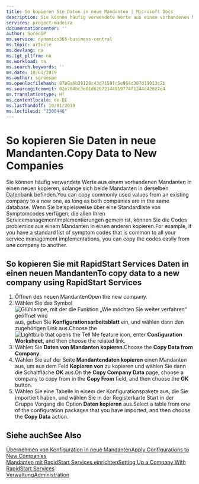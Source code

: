 ```yaml
---
title: So kopieren Sie Daten in neue Mandanten | Microsoft Docs
description: Sie können häufig verwendete Werte aus einem vorhandenen Mandanten in einen neuen kopieren, solange sich beide Mandanten in derselben Datenbank befinden. Wenn Sie beispielsweise über eine Standardliste von Symptomcodes verfügen, die allen Ihren Servicemanagementimplementierungen gemein ist, können Sie die Codes problemlos aus einem Mandanten in einen anderen kopieren.
services: project-madeira
documentationcenter: ''
author: SorenGP
ms.service: dynamics365-business-central
ms.topic: article
ms.devlang: na
ms.tgt_pltfrm: na
ms.workload: na
ms.search.keywords: ''
ms.date: 10/01/2019
ms.author: sgroespe
ms.openlocfilehash: 87b9a6b39128c43d7159fc5e964d307d19013c2b
ms.sourcegitcommit: 02e704bc3e01d62072144919774f1244c42827e4
ms.translationtype: HT
ms.contentlocale: de-DE
ms.lasthandoff: 10/01/2019
ms.locfileid: "2308446"
---
```

# <a name="copy-data-to-new-companies"></a><span data-ttu-id="d561d-104">So kopieren Sie Daten in neue Mandanten.</span><span class="sxs-lookup"><span data-stu-id="d561d-104">Copy Data to New Companies</span></span>
<span data-ttu-id="d561d-105">Sie können häufig verwendete Werte aus einem vorhandenen Mandanten in einen neuen kopieren, solange sich beide Mandanten in derselben Datenbank befinden.</span><span class="sxs-lookup"><span data-stu-id="d561d-105">You can copy commonly used values from an existing company to a new one, as long as both companies are in the same database.</span></span> <span data-ttu-id="d561d-106">Wenn Sie beispielsweise über eine Standardliste von Symptomcodes verfügen, die allen Ihren Servicemanagementimplementierungen gemein ist, können Sie die Codes problemlos aus einem Mandanten in einen anderen kopieren.</span><span class="sxs-lookup"><span data-stu-id="d561d-106">For example, if you have a standard list of symptom codes that is common to all your service management implementations, you can copy the codes easily from one company to another.</span></span>  

## <a name="to-copy-data-to-a-new-company-using-rapidstart-services"></a><span data-ttu-id="d561d-107">So kopieren Sie mit RapidStart Services Daten in einen neuen Mandanten</span><span class="sxs-lookup"><span data-stu-id="d561d-107">To copy data to a new company using RapidStart Services</span></span>  
1. <span data-ttu-id="d561d-108">Öffnen des neuen Mandanten</span><span class="sxs-lookup"><span data-stu-id="d561d-108">Open the new company.</span></span>  
2. <span data-ttu-id="d561d-109">Wählen Sie das Symbol ![Glühlampe, mit der die Funktion „Wie möchten Sie weiter verfahren“ geöffnet wird](media/ui-search/search_small.png "Wie möchten Sie weiter verfahren?") aus, geben Sie **Konfigurationsarbeitsblatt** ein, und wählen dann den zugehörigen Link aus.</span><span class="sxs-lookup"><span data-stu-id="d561d-109">Choose the ![Lightbulb that opens the Tell Me feature](media/ui-search/search_small.png "Tell me what you want to do") icon, enter **Configuration Worksheet**, and then choose the related link.</span></span>  
3. <span data-ttu-id="d561d-110">Wählen Sie **Daten von Mandanten kopieren**.</span><span class="sxs-lookup"><span data-stu-id="d561d-110">Choose the **Copy Data from Company**.</span></span>  
4. <span data-ttu-id="d561d-111">Wählen Sie auf der Seite **Mandantendaten kopieren** einen Mandanten aus, um aus dem Feld **Kopieren von** zu kopieren und wählen Sie dann die Schaltfläche **OK** aus.</span><span class="sxs-lookup"><span data-stu-id="d561d-111">On the **Copy Company Data** page, choose a company to copy from in the **Copy From** field, and then choose the **OK** button.</span></span>  
5. <span data-ttu-id="d561d-112">Wählen Sie eine Tabelle in einem der Konfigurationspakete aus, die Sie importiert haben, und wählen Sie in der Registerkarte Start in der Gruppe Vorgang die Option **Daten kopieren** aus.</span><span class="sxs-lookup"><span data-stu-id="d561d-112">Select a table from one of the configuration packages that you have imported, and then choose the **Copy Data** action.</span></span>

## <a name="see-also"></a><span data-ttu-id="d561d-113">Siehe auch</span><span class="sxs-lookup"><span data-stu-id="d561d-113">See Also</span></span>
[<span data-ttu-id="d561d-114">Übernehmen von Konfiguration in neue Mandanten</span><span class="sxs-lookup"><span data-stu-id="d561d-114">Apply Configurations to New Companies</span></span>](admin-apply-configuration-to-new-companies.md)  
[<span data-ttu-id="d561d-115">Mandanten mit RapidStart Services einrichten</span><span class="sxs-lookup"><span data-stu-id="d561d-115">Setting Up a Company With RapidStart Services</span></span>](admin-set-up-a-company-with-rapidstart.md)  
[<span data-ttu-id="d561d-116">Verwaltung</span><span class="sxs-lookup"><span data-stu-id="d561d-116">Administration</span></span>](admin-setup-and-administration.md)

